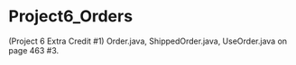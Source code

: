 # Project6_Orders
(Project 6 Extra Credit #1) Order.java, ShippedOrder.java, UseOrder.java on page 463 #3.
